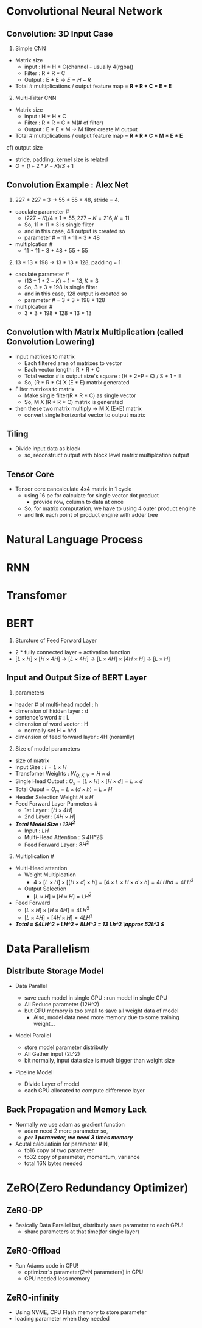 Convolutional Neural Network
============================
Convolution: 3D Input Case
--------------------------
1. Simple CNN
- Matrix size
  - input : H * H * C(channel - usually 4(rgba))
  - Filter : R * R * C
  - Output : E * E &rarr; $E = H - R$
- Total # multiplications / output feature map = **R \* R \* C \* E \* E**

2. Multi-Filter CNN
- Matrix size
  - input : H * H * C
  - Filter : R * R * C * M(# of filter)
  - Output : E * E * M &rarr; M filter create M output
- Total # multiplications / output feature map = **R \* R \* C \* M \* E \* E**
  
cf) output size
- stride, padding, kernel size is related
- $O = (I + 2*P - K)/S + 1$
  
Convolution Example : Alex Net
-------------------
1. 227 * 227 * 3 &rarr; 55 * 55 * 48, stride = 4. 
  - caculate parameter #
    - $(227 - K) / 4 + 1 = 55, 227 - K = 216, K = 11$
    - So, 11 * 11 * 3 is single filter
    - and in this case, 48 output is created so
    - parameter # = 11 * 11 * 3 * 48
  - multiplcation #
    - 11 * 11 * 3 * 48 * 55 * 55
2. 13 * 13 * 198 &rarr; 13 * 13 * 128, padding = 1
  - caculate parameter #
    - $(13 + 1*2 - K) + 1 = 13,  K = 3$
    - So, 3 * 3 * 198 is single filter
    - and in this case, 128 output is created so
    - parameter # = 3 * 3 * 198 * 128
  - multiplcation #
    - 3 * 3 * 198 * 128 * 13 * 13

Convolution with Matrix Multiplication (called Convolution Lowering)
--------------------------------------------------------------------
- Input matrixes to matrix
  - Each filtered area of matrixes to vector
  - Each vector length : R * R * C
  - Total vector # is output size's square : (H + 2*P - K) / S + 1 = E
  - So, (R * R * C) X (E * E) matrix generated
- Filter matrixes to matrix
  - Make single filter(R * R * C) as single vector
  - So, M X (R * R * C) matrix is generated
- then these two matrix multiply -> M X (E*E) matrix
  - convert single horizontal vector to output matrix

Tiling
------
- Divide input data as block
  - so, reconstruct output with block level matrix multiplcation output

Tensor Core
-----------
- Tensor core cancalculate 4x4 matrix in 1 cycle
  - using 16 pe for calculate for single vector dot product
    - provide row, column to data at once
  - So, for matrix computation, we have to using 4 outer product engine
  - and link each point of product engine with adder tree

Natural Language Process
========================
RNN
===
Transfomer
==========
BERT
====
1. Sturcture of Feed Forward Layer
  - 2 * fully connected layer + activation function
  - $[L \times H] \times [H \times 4H]$ &rarr; $[L \times 4H]$ &rarr; $[L \times 4H] \times [4H \times H]$ &rarr; $[L \times H]$

Input and Output Size of BERT Layer
-----------------------------------
1. parameters
  - header # of multi-head model : h
  - dimension of hidden layer : d
  - sentence's word # : L
  - dimension of word vector : H
    - normally set H = h*d
  - dimension of feed forward layer : 4H (noramlly)

2. Size of model parameters
- size of matrix
- Input Size : $I = L \times H$
- Transfomer Weights : $W_{Q,K,V} = H \times d$
- Single Head Output : $O_s = [L\times H] \times [H \times d] = L \times d$
- Total Ouput = $O_m = L \times (d \times h) = L \times H$
- Header Selection Weight $H \times H$
- Feed Forward Layer Parmeters #
  - 1st Layer : $[H \times 4H]$
  - 2nd Layer : $[4H \times H]$
- ***Total Model Size : $12H^2$***
  - Input : $LH$
  - Multi-Head Attention : $ 4H^2$
  - Feed Forward Layer : $8H^2$

3. Multiplication #
- Multi-Head attention
  - Weight Multiplcation
    - $4 \times [L \times H] \times [[H \times d] \times h] = [4 \times L \times H \times d \times h] = 4LHhd = 4 LH^2$
  - Output Selection
    - $[L \times H] \times [H \times H] = LH^2$
- Feed Forward
  - $[L \times H] \times [H \times 4H] = 4LH^2$
  - $[L \times 4H] \times [4H \times H] = 4LH^2$
- ***Total = $4LH^2 + LH^2 + 8LH^2 = 13 Lh^2 \approx 52L^3 $***

Data Parallelism
================

Distribute Storage Model
------------------------
- Data Parallel
  - save each model in single GPU : run model in single GPU
  - All Reduce parameter (12H^2)
  - but GPU memory is too small to save all weight data of model
    - Also, model data need more memory due to some training weight...

- Model Parallel
  - store model parameter distributly
  - All Gather input (2L^2)
  - bit normally, input data size is much bigger than weight size

- Pipeline Model
  - Divide Layer of model
  - each GPU allocated to compute difference layer

Back Propagation and Memory Lack
--------------------------------
- Normally we use adam as gradient function
  - adam need 2 more parameter so,
  - ***per 1 parameter, we need 3 times memory***
- Acutal calculatioin for parameter # N,
  - fp16 copy of two parameter
  - fp32 copy of parameter, momentum, variance
  - total 16N bytes needed

ZeRO(Zero Redundancy Optimizer)
===============================

ZeRO-DP
-------
- Basically Data Parallel but, distributly save parameter to each GPU!
  - share parameters at that time(for single layer)

ZeRO-Offload
------------
- Run Adams code in CPU!
  - optimizer's parameter(2*N parameters) in CPU
  - GPU needed less memory

ZeRO-infinity
-------------
- Using NVME, CPU Flash memory to store parameter
- loading parameter when they needed